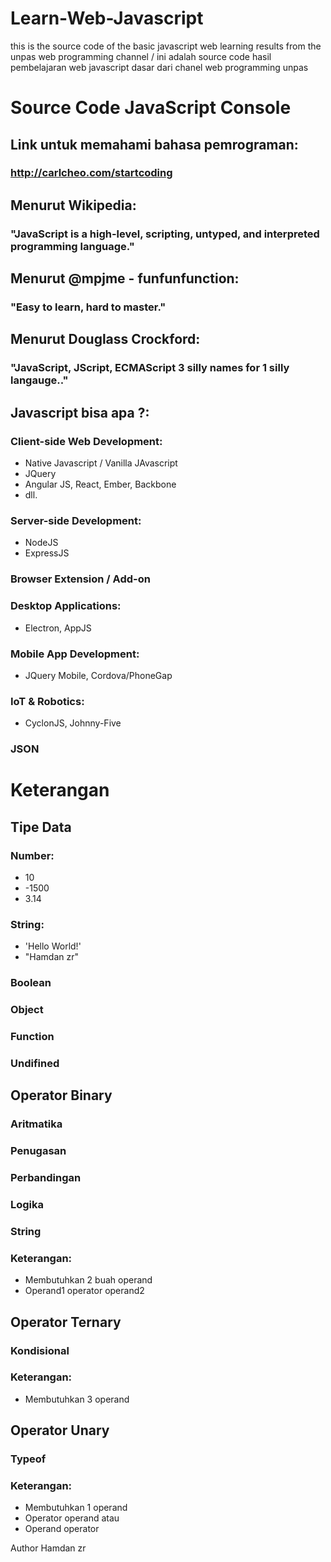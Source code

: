 # Learn-Web-Javascript
this is the source code of the basic javascript web learning results from the unpas web programming channel / ini adalah source code hasil pembelajaran web javascript dasar dari chanel web programming unpas

# Source Code JavaScript Console

## Link untuk memahami bahasa pemrograman:
### http://carlcheo.com/startcoding

## Menurut Wikipedia:
### "JavaScript is a high-level, scripting, untyped, and interpreted programming language."

## Menurut @mpjme - funfunfunction:
### "Easy to learn, hard to master."

## Menurut Douglass Crockford:
### "JavaScript, JScript, ECMAScript 3 silly names for 1 silly langauge.."

## Javascript bisa apa ?:
### Client-side Web Development:
- Native Javascript / Vanilla JAvascript
- JQuery
- Angular JS, React, Ember, Backbone
- dll.

### Server-side Development:
- NodeJS
- ExpressJS

### Browser Extension / Add-on

### Desktop Applications:
- Electron, AppJS

### Mobile App Development:
- JQuery Mobile, Cordova/PhoneGap

### IoT & Robotics:
- CyclonJS, Johnny-Five

### JSON


# Keterangan

## Tipe Data

### Number:
- 10
- -1500
- 3.14

### String:
- 'Hello World!'
- "Hamdan zr"

### Boolean
### Object
### Function
### Undifined

## Operator Binary

### Aritmatika
### Penugasan
### Perbandingan
### Logika
### String

### Keterangan:
- Membutuhkan 2 buah operand
- Operand1 operator operand2

## Operator Ternary

### Kondisional

### Keterangan:
- Membutuhkan 3 operand

## Operator Unary
### Typeof

### Keterangan:
- Membutuhkan 1 operand
- Operator operand atau
- Operand operator

Author Hamdan zr
